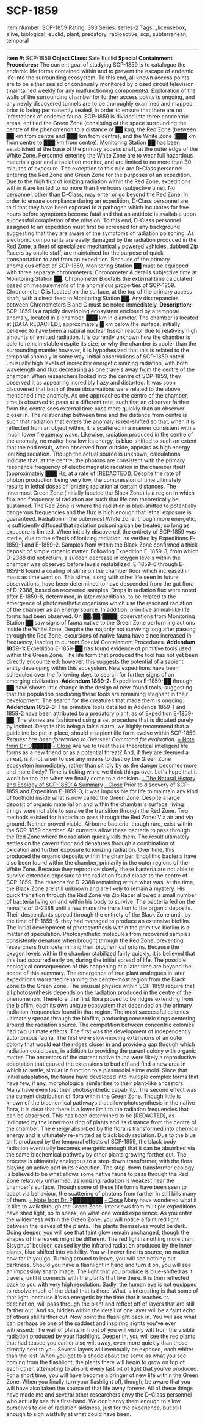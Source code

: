 # SCP-1859
Item Number: SCP-1859
Rating: 393
Series: series-2
Tags: _licensebox, alive, biological, euclid, plant, predatory, radioactive, scp, subterranean, temporal

---

**Item #:** SCP-1859
**Object Class:** Safe Euclid
**Special Containment Procedures:** The current goal of studying SCP-1859 is to catalogue the endemic life forms contained within and to prevent the escape of endemic life into the surrounding ecosystem. To this end, all known access points are to be either sealed or continually monitored by closed circuit television (maintained weekly for any malfunctioning components). Exploration of the walls of the surrounding chamber for further access points is ongoing, and any newly discovered tunnels are to be thoroughly examined and mapped, prior to being permanently sealed, in order to ensure that there are no infestations of endemic fauna.
SCP-1859 is divided into three concentric areas, entitled the Green Zone (consisting of the space surrounding the centre of the phenomenon to a distance of ██ km), the Red Zone (between ██ km from centre and ███ km from centre), and the White Zone (███ km from centre to ███ km from centre). Monitoring Station ██ has been established at the base of the primary access shaft, at the outer edge of the White Zone.
Personnel entering the White Zone are to wear full hazardous materials gear and a radiation monitor, and are limited to no more than 30 minutes of exposure. The exception to this rule are D-Class personnel entering the Red Zone and Green Zone for the purposes of an expedition.
Due to the high flux of ionizing radiation within the Red Zone, expeditions within it are limited to no more than five hours (subjective time). No personnel, other than D-Class, may enter or go beyond the Red Zone. In order to ensure compliance during an expedition, D-Class personnel are told that they have been exposed to a pathogen which incubates for five hours before symptoms become fatal and that an antidote is available upon successful completion of the mission. To this end, D-Class personnel assigned to an expedition must first be screened for any background suggesting that they are aware of the symptoms of radiation poisoning.
As electronic components are easily damaged by the radiation produced in the Red Zone, a fleet of specialized mechanically powered vehicles, dubbed Zip Racers by onsite staff, are maintained for the purpose of quick transportation to and from an expedition.
Because of the primary anomalous effect of SCP-1859, Monitoring Station ██ must be equipped with three separate chronometers. Chronometer A details subjective time at Monitoring Station ██. Chronometer B details the external time calculated based on measurements of the anomalous properties of SCP-1859. Chronometer C is located on the surface, at the top of the primary access shaft, with a direct feed to Monitoring Station ██. Any discrepancies between Chronometers B and C must be noted immediately.
**Description:** SCP-1859 is a rapidly developing ecosystem enclosed by a temporal anomaly, located in a chamber, ███ km in diameter. The chamber is located at [DATA REDACTED], approximately █ km below the surface, initially believed to have been a natural nuclear fission reactor due to relatively high amounts of emitted radiation. It is currently unknown how the chamber is able to remain stable despite its size, or why the chamber is cooler than the surrounding mantle; however, it is hypothesized that this is related to the temporal anomaly in some way.
Initial observations of SCP-1859 noted unusually high levels of incredibly energetic ionizing radiation, with both wavelength and flux decreasing as one travels away from the centre of the chamber. When researchers looked into the centre of SCP-1859, they observed it as appearing incredibly hazy and distorted. It was soon discovered that both of these observations were related to the above mentioned time anomaly. As one approaches the centre of the chamber, time is observed to pass at a different rate, such that an observer farther from the centre sees external time pass more quickly than an observer closer in.
The relationship between time and the distance from centre is such that radiation that enters the anomaly is red-shifted so that, when it is reflected from an object within, it is scattered in a manner consistent with a much lower frequency wave. Likewise, radiation produced in the centre of the anomaly, no matter how low its energy, is blue-shifted to such an extent that the end result, when observed from outside, appears as high energy ionizing radiation. Though the actual source is unknown, calculations indicate that, at the centre, the photons are consistent with the primary resonance frequency of electromagnetic radiation in the chamber itself (approximately ███ Hz, at a rate of [REDACTED]). Despite the rate of photon production being very low, the compression of time ultimately results in lethal doses of ionizing radiation at certain distances.
The innermost Green Zone (initially labeled the Black Zone) is a region in which flux and frequency of radiation are such that life can theoretically be sustained. The Red Zone is where the radiation is blue-shifted to potentially dangerous frequencies and the flux is high enough that lethal exposure is guaranteed. Radiation in the outermost White Zone, though more energetic, is sufficiently diffused that radiation poisoning can be treated, so long as exposure is limited.
When initially discovered, the entirety of SCP-1859 was sterile, due to the effects of ionizing radiation, as verified by Expeditions E-1859-1 and E-1859-2. Samples from within the Black Zone confirmed a thick deposit of simple organic matter. Following Expedition E-1859-3, from which D-2388 did not return, a sudden decrease in oxygen levels within the chamber was observed before levels restabilized. E-1859-6 through E-1859-8 found a coating of slime on the chamber floor which increased in mass as time went on. This slime, along with other life seen in future observations, have been determined to have descended from the gut flora of D-2388, based on recovered samples.
Drops in radiation flux were noted after E-1859-8, determined, in later expeditions, to be related to the emergence of photosynthetic organisms which use the resonant radiation of the chamber as an energy source. In addition, primitive animal-like life forms had been observed.
On ██/██/████, observations from Monitoring Station ██ saw signs of fauna native to the Green Zone performing actions inside the White Zone. Despite the majority not surviving long after passing through the Red Zone, excursions of native fauna have since increased in frequency, leading to current Special Containment Procedures.
**Addendum 1859-1:** Expedition E-1859-██ has found evidence of primitive tools used within the Green Zone. The life form that produced the tool has not yet been directly encountered; however, this suggests the potential of a sapient entity developing within this ecosystem. New expeditions have been scheduled over the following days to search for further signs of an emerging civilization.
**Addendum 1859-2:** Expeditions E-1859-██ through ██ have shown little change in the design of new-found tools, suggesting that the population producing these tools are remaining stagnant in their development. The search for the creatures that made them is ongoing.
**Addendum 1859-3:** The primitive tools detailed in Addenda 1859-1 and 1859-2 have been attributed to a predatory plant, as of Expedition E-1859-██. The stones are fashioned using a set procedure that is dictated purely by instinct. Despite this being a false alarm, we highly recommend that a guideline be put in place, should a sapient life form evolve within SCP-1859.
_Request has been forwarded to Overseer Command for evaluation._
[\+ Note from Dr. O█████](javascript:;)
[\- Close](javascript:;)
Are we to treat these theoretical intelligent life forms as a new friend or as a potential threat? And, if they are deemed a threat, is it not wiser to use any means to destroy the Green Zone ecosystem immediately, rather than sit idly by as the danger becomes more and more likely? Time is ticking while we think things over. Let's hope that it won't be too late when we finally come to a decision.
[\+ The Natural History and Ecology of SCP-1859: A Summary](javascript:;)
[\- Close](javascript:;)
Prior to discovery of SCP-1859 and Expedition E-1859-3, it was impossible for life to maintain any kind of foothold inside what is now called the Green Zone. Despite a large deposit of organic material on and within the chamber's surface, living things were not able to survive the transition through the Red Zone. Two methods existed for bacteria to pass through the Red Zone: Via air and via ground. Neither proved viable.
Airborne bacteria, though rare, exist within the SCP-1859 chamber. Air currents allow these bacteria to pass through the Red Zone where the radiation quickly kills them. The result ultimately settles on the cavern floor and denatures through a combination of oxidation and further exposure to ionizing radiation. Over time, this produced the organic deposits within the chamber. Endolithic bacteria have also been found within the chamber, primarily in the outer regions of the White Zone. Because they reproduce slowly, these bacteria are not able to survive extended exposure to the radiation found closer to the centre of SCP-1859.
The reasons for D-2388 remaining within what was, at the time, the Black Zone are still unknown and are likely to remain a mystery. His quick transition through the Red Zone via Zip Racer allowed a small number of bacteria living on and within his body to survive. The bacteria fed on the remains of D-2388 until a few made the transition to the organic deposits. Their descendants spread through the entirety of the Black Zone until, by the time of E-1859-6, they had managed to produce an extensive biofilm.
The initial development of photosynthesis within the primitive biofilm is a matter of speculation. Photosynthetic molecules from recovered samples consistently denature when brought through the Red Zone, preventing researchers from determining their biochemical origins. Because the oxygen levels within the chamber stabilized fairly quickly, it is believed that this had occurred early on, during the initial spread of life. The possible ecological consequences of this happening at a later time are beyond the scope of this summary.
The emergence of true plant analogues in later expeditions warranted renaming the centre-most region from the Black Zone to the Green Zone. The unusual physics within SCP-1859 require that all photosynthesis depends on the radiation produced in the centre of the phenomenon. Therefore, the first flora proved to be ridges extending from the biofilm, each its own unique ecosystem that depended on the primary radiation frequencies found in that region. The most successful colonies ultimately spread through the biofilm, producing concentric rings centering around the radiation source.
The competition between concentric colonies had two ultimate effects: The first was the development of independently autonomous fauna. The first were slow-moving extensions of an outer colony that would eat the ridges closer in and provide a gap through which radiation could pass, in addition to providing the parent colony with organic matter. The ancestors of the current native fauna were likely a reproductive adaptation that caused the extensions to bud off and find a new area in which to settle, similar in function to a plasmodial slime mold. Since that initial adaptation, the fauna have developed into multiple complex forms that have few, if any, morphological similarities to their plant-like ancestors. Many have even lost their photosynthetic capability.
The second effect was the current distribution of flora within the Green Zone. Though little is known of the biochemical pathways that allow photosynthesis in the native flora, it is clear that there is a lower limit to the radiation frequencies that can be absorbed. This has been determined to be [REDACTED], as indicated by the innermost ring of plants and its distance from the centre of the chamber. The energy absorbed by the flora is transformed into chemical energy and is ultimately re-emitted as black body radiation. Due to the blue shift produced by the temporal effects of SCP-1859, the black body radiation eventually becomes energetic enough that it can be absorbed via the same biochemical pathway by other plants growing farther out. The process is ultimately analogous to a step-down transformer, with the flora playing an active part in its execution.
The step-down transformer ecology is believed to be what allows some native fauna to pass through the Red Zone relatively unharmed, as ionizing radiation is weakest near the chamber's surface. Though some of these life forms have been seen to adapt via behaviour, the scattering of photons from farther in still kills many of them.
[\+ Note from Dr. P████████](javascript:;)
[\- Close](javascript:;)
Many have wondered what it is like to walk through the Green Zone. Interviews from multiple expeditions have shed light, so to speak, on what one would experience. As you enter the wilderness within the Green Zone, you will notice a faint red light between the leaves of the plants. The plants themselves would be dark. Going deeper, you will see that faint glow remain unchanged, though the shapes of the leaves might be different. The red light is nothing more than Sisyphus' boulder, caused by the infrared radiation produced by the inner plants, blue shifted into visibility. You will never find its source, no matter how far in you go.
Turning around to leave, you will see nothing but darkness. Should you have a flashlight in hand and turn it on, you will see an impossibly sharp image. The light that you produce is blue-shifted as it travels, until it connects with the plants that live there. It is then reflected back to you with very high resolution. Sadly, the human eye is not equipped to resolve much of the detail that is there. What is interesting is that some of that light, because it's so energetic by the time that it reaches its destination, will pass through the plant and reflect off of layers that are still farther out. And so, hidden within the detail of one layer will be a faint echo of others still farther out.
Now point the flashlight back in. You will see what can perhaps be one of the saddest and inspiring sights you've ever witnessed: The wall of plants in front of you will visibly wilt from the visible radiation produced by your flashlight. Deeper in, you will see the red plants that had teased you earlier also wilt away, even more quickly than those directly next to you. Several layers will eventually be exposed, each whiter than the last. When you get to a shade about the same as what you see coming from the flashlight, the plants there will begin to grow on top of each other, attempting to absorb every last bit of light that you've produced. For a short time, you will have become a bringer of new life within the Green Zone. When you finally turn your flashlight off, though, be aware that you will have also taken the source of that life away forever.
All of these things have made me and several other researchers envy the D-Class personnel who actually see this first-hand. We don't envy them enough to allow ourselves to die of radiation sickness, just for the experience, but still enough to sigh wistfully at what could have been.